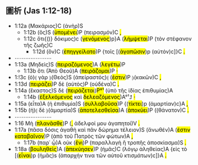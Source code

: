 ## 圖析 (Jas 1:12-18)


- 1:12a (<span title="A-NSM&#10;有福&#10;μακάριος">Μακάριος</span>)C (<span title="N-NSM&#10;人&#10;ἀνήρ">ἀνὴρ</span>)S 
	- 1:12b (<span title="R-NSM&#10;-&#10;ὅς">ὃς</span>)S (<span title="V-PAI-3S&#10;忍受&#10;ὑπομένω"><mark class='verb'>ὑπομένει</mark></span>)P (<span title="N-ASM&#10;試煉&#10;πειρασμός">πειρασμόν</span>)C <mark class='punctuation'>,</mark> 
	- 1:12c <span title="CONJ&#10;因為&#10;ὅτι">ὅτι</span>{()} <span title="A-NSM&#10;考驗&#10;δόκιμος">δόκιμος</span>)c (<span title="V-AMP-NSM&#10;通過&#10;γίνομαι"><mark class='ptc'>γενόμενος</mark></span>)p}A (<span title="V-FMI-3S&#10;領受&#10;λαμβάνω"><mark class='verb'>λήμψεται</mark></span>)P (<span title="T-ASM&#10;-&#10;ὀ">τὸν</span> <span title="N-ASM&#10;冠冕&#10;στέφανος">στέφανον</span> <span title="T-GSF&#10;-&#10;ὀ">τῆς</span> <span title="N-GSF&#10;生命&#10;ζωή">ζωῆς</span>)C 
		- 1:12d (<span title="R-ASM&#10;-&#10;ὅς">ὃν</span>)C (<span title="V-AMI-3S&#10;應許&#10;ἐπαγγέλλω"><mark class='verb'>ἐπηγγείλατο</mark></span>)P {<span title="T-DPM&#10;-&#10;ὀ">τοῖς</span> [(<span title="V-PAP-DPM&#10;愛&#10;ἀγαπάω"><mark class='ptc'>ἀγαπῶσιν</mark></span>)p (<span title="P-ASM&#10;他&#10;αὐτός">αὐτόν</span>)c]}C <mark class='punctuation'>.</mark>
- ⋯⋯⋯⋯⋯⋯⋯
- 1:13a (<span title="A-NSM&#10;不&#10;μηδείς">Μηδεὶς</span>)S (<span title="V-PPP-NSM&#10;誘惑&#10;πειράζω"><mark class='ptc'>πειραζόμενος</mark></span>)A (<span title="V-PAM-3S&#10;說&#10;λέγω"><mark class='verb'>λεγέτω</mark></span>)P 
	- 1:13b <span title="CONJ&#10;-&#10;ὅτι">ὅτι</span> (<span title="PREP&#10;被&#10;ἀπό">Ἀπὸ</span> <span title="N-GSM&#10;神&#10;θεός">Θεοῦ</span>)A (<span title="V-PPI-1S&#10;誘惑&#10;πειράζω"><mark class='verb'>πειράζομαι</mark></span>)P <mark class='punctuation'>·</mark> 
- 1:!3c (<span title="T-NSM&#10;-&#10;ὀ">ὁ</span>)⦇ <span title="CONJ&#10;因為&#10;γάρ">γὰρ</span> ⦈(<span title="N-NSM&#10;神&#10;θεός">Θεὸς</span>)S (<span title="A-NSM&#10;不受...試誘&#10;ἀπείραστος">ἀπείραστός</span>)⦇ (<span title="V-PAI-3S&#10;是/在/有&#10;εἰμί"><mark class='verb'>ἐστιν</mark></span>)P ⦈(<span title="A-GPN&#10;惡&#10;κακός">κακῶν</span>)C <mark class='punctuation'>,</mark> 
- 1:13d (<span title="V-PAI-3S&#10;誘惑&#10;πειράζω"><mark class='verb'>πειράζει</mark></span>)P <span title="CONJ&#10;-&#10;δέ">δὲ</span> (<span title="P-NSM&#10;他&#10;αὐτός">αὐτὸς</span>)P (<span title="A-ASM&#10;不&#10;οὐδείς">οὐδένα</span>)C <mark class='punctuation'>.</mark>
- 1:14a (<span title="A-NSM&#10;各人&#10;ἕκαστος">ἕκαστος</span>)S <span title="CONJ&#10;-&#10;δέ">δὲ</span> (<span title="V-PPI-3S&#10;試誘&#10;πειράζω"><mark class='verb'>πειράζεται</mark></span>)<mark>P°¹</mark> (<span title="PREP&#10;被&#10;ὑπό">ὑπὸ</span> <span title="T-GSF&#10;-&#10;ὀ">τῆς</span> <span title="A-GSF&#10;自己的&#10;ἴδιος">ἰδίας</span> <span title="N-GSF&#10;私慾&#10;ἐπιθυμία">ἐπιθυμίας</span>)A 
	- 1:14b (<span title="V-PPP-NSM&#10;勾引&#10;ἐξέλκω"><mark class='ptc'>ἐξελκόμενος</mark></span> <span title="CONJ&#10;-&#10;καί">καὶ</span> <span title="V-PPP-NSM&#10;誘惑&#10;δελεάζω"><mark class='ptc'>δελεαζόμενος</mark></span>)A°¹⮥ <mark class='punctuation'>·</mark>
- 1:15a (<span title="ADV&#10;然後&#10;εἶτα">εἶτα</span>)A (<span title="T-NSF&#10;-&#10;ὀ">ἡ</span> <span title="N-NSF&#10;私慾&#10;ἐπιθυμία">ἐπιθυμία</span>)S (<span title="V-AAP-NSF&#10;懷...胎&#10;συλλαμβάνω"><mark class='ptc'>συλλαβοῦσα</mark></span>)P {(<span title="V-PAI-3S&#10;生出&#10;τίκτω"><mark class='verb'>τίκτει</mark></span>)p (<span title="N-ASF&#10;罪&#10;ἁμαρτία">ἁμαρτίαν</span>)c}A <mark class='punctuation'>,</mark> 
- 1:15b (<span title="T-NSF&#10;-&#10;ὀ">ἡ</span>)⦇ <span title="CONJ&#10;-&#10;δέ">δὲ</span> ⦈(<span title="N-NSF&#10;罪&#10;ἁμαρτία">ἁμαρτία</span>)S (<span title="V-APP-NSF&#10;長成&#10;ἀποτελέω"><mark class='ptc'>ἀποτελεσθεῖσα</mark></span>)A (<span title="V-PAI-3S&#10;生出&#10;ἀποκυέω"><mark class='verb'>ἀποκύει</mark></span>)P ((<span title="N-ASM&#10;死亡&#10;θάνατος">θάνατον</span>)C <mark class='punctuation'>.</mark> 
- ⋯⋯⋯⋯⋯⋯⋯
- 1:16 <span title="PRT-N&#10;不要&#10;μή">Μὴ</span> (<span title="V-PPM-2P&#10;上當受騙&#10;πλανάω"><mark class='verb'>πλανᾶσθε</mark></span>)P (<mark class='punctuation'>,</mark> <span title="N-VPM&#10;弟兄們&#10;ἀδελφός">ἀδελφοί</span> <span title="P-1GS&#10;我的&#10;ἐγώ">μου</span> <span title="A-VPM&#10;親愛的&#10;ἀγαπητός">ἀγαπητοί</span>)V <mark class='punctuation'>.</mark>
- 1:17a (<span title="A-NSF&#10;一切&#10;πᾶς">πᾶσα</span> <span title="N-NSF&#10;賞賜&#10;δόσις">δόσις</span> <span title="A-NSF&#10;美好&#10;ἀγαθός">ἀγαθὴ</span> <span title="CONJ&#10;-&#10;καί">καὶ</span> <span title="A-NSN&#10;一切&#10;πᾶς">πᾶν</span> <span title="N-NSN&#10;恩賜&#10;δώρημα">δώρημα</span> <span title="A-NSN&#10;完美&#10;τέλειος">τέλειον</span>)S (<span title="ADV&#10;從上面&#10;ἄνωθεν">ἄνωθέν</span>)A (<span title="V-PAI-3S&#10;是/在/有&#10;εἰμί"><mark class='verb'>ἐστιν</mark></span> <span title="V-PAP-NSN&#10;降下來&#10;καταβαίνω"><mark class='ptc'>καταβαῖνον</mark></span>)P (<span title="PREP&#10;從&#10;ἀπό">ἀπὸ</span> <span title="T-GSM&#10;-&#10;ὀ">τοῦ</span> <span title="N-GSM&#10;父&#10;πατήρ">Πατρὸς</span> <span title="T-GPN&#10;-&#10;ὀ">τῶν</span> <span title="N-GPN&#10;光&#10;φῶς">φώτων</span>)A <mark class='punctuation'>,</mark> 
	- 1:17b (<span title="PREP&#10;在&#10;παρά">παρ᾽</span> <span title="R-DSM&#10;他&#10;ὅς">ᾧ</span>)A <span title="PRT-N&#10;永不&#10;οὐ">οὐκ</span> (<span title="V-PAI-3S&#10;-&#10;ἔνι"><mark class='verb'>ἔνι</mark></span>)P (<span title="N-NSF&#10;改變&#10;παραλλαγή">παραλλαγὴ</span> <span title="CONJ&#10;也&#10;ἤ">ἢ</span> <span title="N-GSF&#10;轉動&#10;τροπή">τροπῆς</span> <span title="N-NSN&#10;影子&#10;ἀποσκίασμα">ἀποσκίασμα</span>)S <mark class='punctuation'>.</mark>
- 1:18a (<span title="V-AMP-NSM&#10;旨意&#10;βούλομαι"><mark class='ptc'>βουληθεὶς</mark></span>)A (<span title="V-AAI-3S&#10;生&#10;ἀποκυέω"><mark class='verb'>ἀπεκύησεν</mark></span>)P (<span title="P-1AP&#10;我們&#10;ἐγώ">ἡμᾶς</span>)C (<span title="N-DSM&#10;道&#10;λόγος">λόγῳ</span> <span title="N-GSF&#10;真理&#10;ἀλήθεια">ἀληθείας</span>)A {<span title="PREP&#10;使&#10;εἰς">εἰς</span> <span title="T-ASN&#10;-&#10;ὀ">τὸ</span> [(<span title="V-PAN&#10;是/在/有&#10;εἰμί"><mark class='inf'>εἶναι</mark></span>)p (<span title="P-1AP&#10;我們&#10;ἐγώ">ἡμᾶς</span>)s (<span title="N-ASF&#10;初熟的果子&#10;ἀπαρχή">ἀπαρχήν</span> <span title="X-ASF&#10;一&#10;τις">τινα</span> <span title="T-GPN&#10;-&#10;ὀ">τῶν</span> <span title="P-GSM&#10;他&#10;αὐτός">αὐτοῦ</span> <span title="N-GPN&#10;所造的萬物&#10;κτίσμα">κτισμάτων</span>)c]}A <mark class='punctuation'>.</mark> 